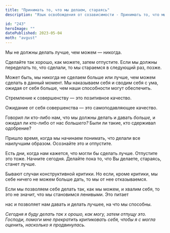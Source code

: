 ```yaml
---
title: "Принимать то, что мы делаем, стараясь"
description: "Язык освобождения от созависимости - Принимать то, что мы делаем, стараясь"

id: "243"
heroImage: ""
datePublished: 2023-05-04
moth: "avgust"
---
```


Мы не должны делать лучше, чем можем — никогда.

Сделайте так хорошо, как можете, затем отпустите. Если мы должны переделать
то, что сделали, то мы стараемся в следующий раз, позже.

Может быть, мы никогда не сделаем больше или лучше, чем можем сделать в данный
момент. Мы наказываем себя и сводим себя с ума, ожидая от себя больше, чем
наши способности могут обеспечить.

Стремление к совершенству — это позитивное качество.

Ожидание от себя совершенства — это самоподавляющее качество.

Говорил ли кто-либо нам, что мы должны делать и давать _больше,_ и ожидал ли
кто-либо от нас _большего?_ Были ли такие, кто сдерживал одобрение?

Пришло время, когда мы начинаем понимать, что делали все наилучшим образом.
Осознайте это и отпустите.

Есть дни, когда нам кажется, что могли бы сделать лучше. Отпустите это тоже.
Начните сегодня. Делайте пока то, что Вы делаете, стараясь, станет лучше.

Бывают случаи конструктивной критики. Но если, кроме критики, мы себе ничего
не можем больше дать, то мы от нее отказываемся.

Если мы позволяем себе делать так, как мы можем, и хвалим себя, то это не
значит, что мы становимся ленивыми. Это питает

нас и позволяет нам давать и делать лучшее, на что мы способны.

_Сегодня_ _я_ _буду_ _делать_ _так_ _х_ _орошо,_ _как_ _могу,_ _затем_
_отпущу_ _это._ _Господи,_ _помоги_ _мне_ _прекратить_ _критиковать_ _себя,_
_чтобы_ _я_ _с_ _могла_ _оценить,_ _насколько_ _я_ _продвинулась._
